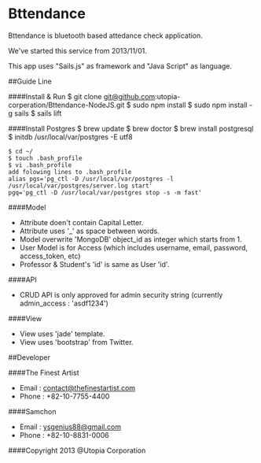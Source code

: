 Bttendance
=================
Bttendance is bluetooth based attedance check application. 

We've started this service from 2013/11/01. 

This app uses "Sails.js" as framework and "Java Script" as language.

##Guide Line

####Install & Run
    $ git clone git@github.com:utopia-corperation/Bttendance-NodeJS.git
    $ sudo npm install
    $ sudo npm install -g sails
    $ sails lift
    
####Install Postgres
    $ brew update
    $ brew doctor
    $ brew install postgresql
    $ initdb /usr/local/var/postgres -E utf8
    
    $ cd ~/
    $ touch .bash_profile
    $ vi .bash_profile
    add folowing lines to .bash_profile
    alias pgs='pg_ctl -D /usr/local/var/postgres -l /usr/local/var/postgres/server.log start'
    pgq='pg_ctl -D /usr/local/var/postgres stop -s -m fast'

####Model

- Attribute doen't contain Capital Letter.
- Attribute uses '_' as space between words.
- Model overwrite 'MongoDB' object_id as integer which starts from 1.
- User Model is for Access (which includes username, email, password, access_token, etc)
- Professor & Student's 'id' is same as User 'id'.

####API
- CRUD API is only approved for admin security string (currently admin_access : 'asdf1234')

####View
- View uses 'jade' template.
- View uses 'bootstrap' from Twitter.

##Developer

####The Finest Artist
- Email : contact@thefinestartist.com
- Phone : +82-10-7755-4400

####Samchon
- Email : ysgenius88@gmail.com
- Phone : +82-10-8831-0006

####Copyright 2013 @Utopia Corporation


